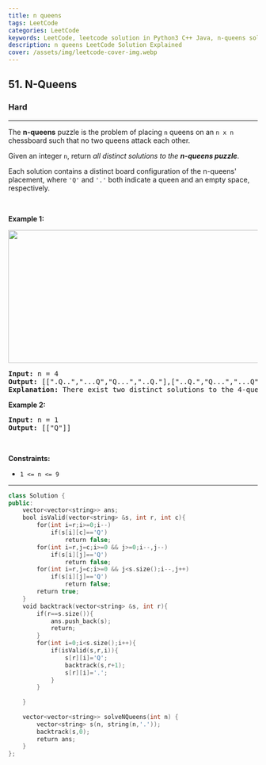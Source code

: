 ```yaml
---
title: n queens
tags: LeetCode
categories: LeetCode
keywords: LeetCode, leetcode solution in Python3 C++ Java, n-queens solution
description: n queens LeetCode Solution Explained
cover: /assets/img/leetcode-cover-img.webp
---
```



<h2>51. N-Queens</h2><h3>Hard</h3><hr><div><p>The <strong>n-queens</strong> puzzle is the problem of placing <code>n</code> queens on an <code>n x n</code> chessboard such that no two queens attack each other.</p>

<p>Given an integer <code>n</code>, return <em>all distinct solutions to the <strong>n-queens puzzle</strong></em>.</p>

<p>Each solution contains a distinct board configuration of the n-queens' placement, where <code>'Q'</code> and <code>'.'</code> both indicate a queen and an empty space, respectively.</p>

<p>&nbsp;</p>
<p><strong>Example 1:</strong></p>
<img alt="" src="https://assets.leetcode.com/uploads/2020/11/13/queens.jpg" style="width: 600px; height: 268px;">
<pre><strong>Input:</strong> n = 4
<strong>Output:</strong> [[".Q..","...Q","Q...","..Q."],["..Q.","Q...","...Q",".Q.."]]
<strong>Explanation:</strong> There exist two distinct solutions to the 4-queens puzzle as shown above
</pre>

<p><strong>Example 2:</strong></p>

<pre><strong>Input:</strong> n = 1
<strong>Output:</strong> [["Q"]]
</pre>

<p>&nbsp;</p>
<p><strong>Constraints:</strong></p>

<ul>
	<li><code>1 &lt;= n &lt;= 9</code></li>
</ul>
</div>

---




```cpp
class Solution {
public:
    vector<vector<string>> ans;
    bool isValid(vector<string> &s, int r, int c){
        for(int i=r;i>=0;i--)
            if(s[i][c]=='Q')
                return false;
        for(int i=r,j=c;i>=0 && j>=0;i--,j--)
            if(s[i][j]=='Q')
                return false;
        for(int i=r,j=c;i>=0 && j<s.size();i--,j++)
            if(s[i][j]=='Q')
                return false;
        return true;
    }
    void backtrack(vector<string> &s, int r){
        if(r==s.size()){
            ans.push_back(s);
            return;
        }
        for(int i=0;i<s.size();i++){
            if(isValid(s,r,i)){
                s[r][i]='Q';
                backtrack(s,r+1);
                s[r][i]='.';
            }
        }
            
    }
    
    vector<vector<string>> solveNQueens(int n) {
        vector<string> s(n, string(n,'.'));
        backtrack(s,0);
        return ans;
    }
};

```
